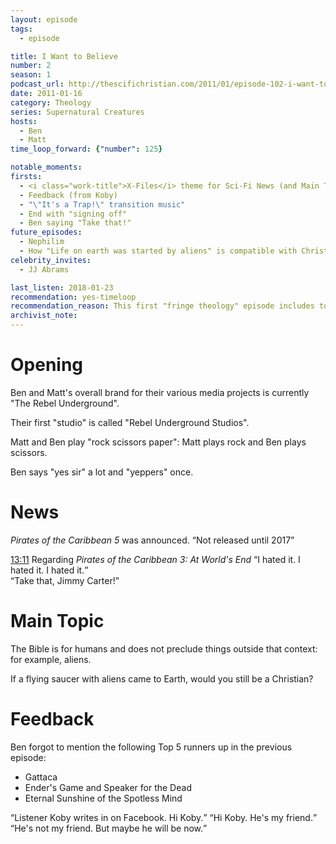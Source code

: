 ```yaml
---
layout: episode
tags:
  - episode

title: I Want to Believe
number: 2
season: 1
podcast_url: http://thescifichristian.com/2011/01/episode-102-i-want-to-believe/
date: 2011-01-16 
category: Theology
series: Supernatural Creatures
hosts:
  - Ben
  - Matt
time_loop_forward: {"number": 125}

notable_moments:
firsts: 
  - <i class="work-title">X-Files</i> theme for Sci-Fi News (and Main Topic transition)
  - Feedback (from Koby)
  - "\"It's a Trap!\" transition music"
  - End with "signing off" 
  - Ben saying "Take that!"
future_episodes: 
  - Nephilim
  - How "Life on earth was started by aliens" is compatible with Christianity
celebrity_invites:
  - JJ Abrams

last_listen: 2018-01-23
recommendation: yes-timeloop
recommendation_reason: This first "fringe theology" episode includes topics that will be major themes of the podcast, such as the scope of the Bible and what is compatible with Christianity.
archivist_note:  
---
```

# Opening
Ben and Matt's overall brand for their various media projects is currently "The Rebel Underground".

Their first "studio" is called "Rebel Underground Studios".

Matt and Ben play "rock scissors paper": Matt plays rock and Ben plays scissors.

Ben says "yes sir" a lot and "yeppers" once.



# News
<i class="work-title">Pirates of the Caribbean 5</i> was announced. <q class="archivist inline">Not released until 2017</q>

<div class="quote">
  <a class="timestamp tag is-medium is-rounded is-primary" href="http://thescifichristian.com/2011/01/episode-102-i-want-to-believe/#t=13:11">13:11</a>
  <span class="quote-context tag is-size-6">Regarding <i class="work-title">Pirates of the Caribbean 3: At World's End</i></span>
  <q class="ben">I hated it. I hated it. I hated it.</q>
</div>

<div class="quote">
  <q class="ben">Take that, Jimmy Carter!</q>
</div>



# Main Topic

The Bible is for humans and does not preclude things outside that context: for example, aliens.

If a flying saucer with aliens came to Earth, would you still be a Christian?



# Feedback
Ben forgot to mention the following Top 5 runners up in the previous episode: 
- Gattaca
- Ender's Game and Speaker for the Dead
- Eternal Sunshine of the Spotless Mind

<div class="quote">
  <q class="ben">Listener Koby writes in on Facebook. Hi Koby.</q>
  <q class="matt">Hi Koby. He's my friend.</q>
  <q class="ben">He's not my friend. But maybe he will be now.</q>
</div>
